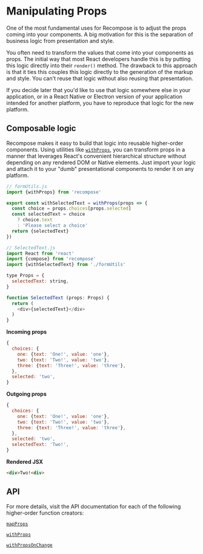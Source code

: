 # Manipulating Props

One of the most fundamental uses for Recompose is to adjust the props coming into your components. A big motivation for this is the separation of business logic from presentation and style.

You often need to transform the values that come into your components as props. The initial way that most React developers handle this is by putting this logic directly into their `render()` method. The drawback to this approach is that it ties this couples this logic directly to the generation of the markup and style. You can't reuse that logic without also reusing that presentation.

If you decide later that you'd like to use that logic somewhere else in your application, or in a React Native or Electron version of your application intended for another platform, you have to reproduce that logic for the new platform.

## Composable logic

Recompose makes it easy to build that logic into reusable higher-order components. Using utilities like [`withProps`](api/withprops.md), you can transform props in a manner that leverages React's convenient hierarchical structure without depending on any rendered DOM or Native elements. Just import your logic and attach it to your "dumb" presentational components to render it on any platform.

```js
// formUtils.js
import {withProps} from 'recompose'

export const withSelectedText = withProps(props => {
  const choice = props.choices[props.selected]
  const selectedText = choice
    ? choice.text
    : 'Please select a choice'
  return {selectedText}
})
```

```js
// SelectedText.js
import React from 'react'
import {compose} from 'recompose'
import {withSelectedText} from './formUtils'

type Props = {
  selectedText: string,
}

function SelectedText (props: Props) {
  return (
    <div>{selectedText}</div>
  )
}
```

**Incoming props**

```js
{
  choices: {
    one: {text: 'One!', value: 'one'},
    two: {text: 'Two!', value: 'two'},
    three: {text: 'Three!', value: 'three'},
  },
  selected: 'two',
}
```

**Outgoing props**

```js
{
  choices: {
    one: {text: 'One!', value: 'one'},
    two: {text: 'Two!', value: 'two'},
    three: {text: 'Three!', value: 'three'},
  },
  selected: 'two',
  selectedText: 'Two!',
}
```

**Rendered JSX**

```html
<div>Two!<div>
```

## API

For more details, visit the API documentation for each of the following higher-order function creators:

[`mapProps`](api/mapprops.md)

[`withProps`](api/withprops.md)

[`withPropsOnChange`](api/withpropsonchange.md)